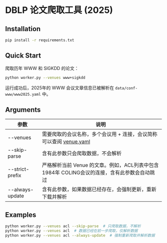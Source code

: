 # DBLP 论文爬取工具 (2025)

## Installation

```bash
pip install -r requirements.txt
```

## Quick Start

爬取历年 WWW 和 SIGKDD 的论文：

```bash
python worker.py --venues www+sigkdd
```

运行成功后，2025年的 WWW 会议文章信息已被解析在 `data/conf-www/www2025.yaml` 中。

## Arguments

| 参数              | 说明                                                       |
|-----------------|----------------------------------------------------------|
| --venues        | 需要爬取的会议名称，多个会议用 + 连接，会议简称可以查阅 [venue.yaml](venue.yaml)   |
| --skip-parse    | 含有此参数只会爬取数据，不会解析                                         |
| --strict-prefix | 严格解析当前 Venue 的文章。例如，ACL列表中包含1984年 COLING会议的连接，含有此参数会自动跳过 |
| --always-update | 含有此参数，如果数据已经存在，会强制更新，重新下载并解析                             |

## Examples

```bash
python worker.py --venues acl --skip-parse  # 只爬取数据，不解析
python worker.py --venues acl  # 数据已经在前一步爬取，仅解析数据
python worker.py --venues acl --always-update  # 强制重新爬取并解析数据
```
